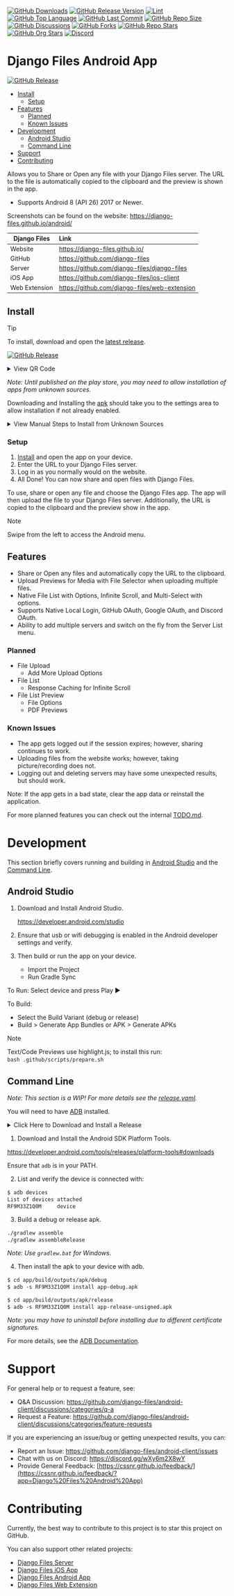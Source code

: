 [![GitHub Downloads](https://img.shields.io/github/downloads/django-files/android-client/total?logo=github)](https://github.com/django-files/android-client/releases/latest/download/django-files.apk)
[![GitHub Release Version](https://img.shields.io/github/v/release/django-files/android-client?logo=github)](https://github.com/django-files/android-client/releases/latest)
[![Lint](https://img.shields.io/github/actions/workflow/status/django-files/android-client/lint.yaml?logo=github&logoColor=white&label=lint)](https://github.com/django-files/android-client/actions/workflows/lint.yaml)
[![GitHub Top Language](https://img.shields.io/github/languages/top/django-files/android-client?logo=htmx)](https://github.com/django-files/android-client)
[![GitHub Last Commit](https://img.shields.io/github/last-commit/django-files/android-client?logo=github&label=updated)](https://github.com/django-files/android-client/graphs/commit-activity)
[![GitHub Repo Size](https://img.shields.io/github/repo-size/django-files/android-client?logo=bookstack&logoColor=white&label=repo%20size)](https://github.com/django-files/android-client)
[![GitHub Discussions](https://img.shields.io/github/discussions/django-files/android-client)](https://github.com/django-files/android-client/discussions)
[![GitHub Forks](https://img.shields.io/github/forks/django-files/android-client?style=flat&logo=github)](https://github.com/django-files/android-client/forks)
[![GitHub Repo Stars](https://img.shields.io/github/stars/django-files/android-client?style=flat&logo=github)](https://github.com/django-files/android-client/stargazers)
[![GitHub Org Stars](https://img.shields.io/github/stars/django-files?style=flat&logo=github&label=org%20stars)](https://django-files.github.io/)
[![Discord](https://img.shields.io/discord/899171661457293343?logo=discord&logoColor=white&label=discord&color=7289da)](https://discord.gg/wXy6m2X8wY)

# Django Files Android App

[![GitHub Release](https://img.shields.io/github/v/release/django-files/android-client?style=for-the-badge&logo=android&label=Download%20Android%20APK&color=A4C639)](https://github.com/django-files/android-client/releases/latest/download/django-files.apk)

- [Install](#Install)
  - [Setup](#Setup)
- [Features](#Features)
  - [Planned](#Planned)
  - [Known Issues](#Known-Issues)
- [Development](#Development)
  - [Android Studio](#Android-Studio)
  - [Command Line](#Command-Line)
- [Support](#Support)
- [Contributing](#Contributing)

Allows you to Share or Open any file with your Django Files server.
The URL to the file is automatically copied to the clipboard and the preview is shown in the app.

- Supports Android 8 (API 26) 2017 or Newer.

Screenshots can be found on the website: https://django-files.github.io/android/

| Django&nbsp;Files | Link                                          |
| ----------------- | :-------------------------------------------- |
| Website           | https://django-files.github.io/               |
| GitHub            | https://github.com/django-files               |
| Server            | https://github.com/django-files/django-files  |
| iOS App           | https://github.com/django-files/ios-client    |
| Web Extension     | https://github.com/django-files/web-extension |

## Install

> [!TIP]  
> To install, download and open the [latest release](https://github.com/django-files/android-client/releases/latest).
>
> [![GitHub Release](https://img.shields.io/github/v/release/django-files/android-client?style=for-the-badge&logo=android&label=Download%20Android%20APK&color=A4C639)](https://github.com/django-files/android-client/releases/latest/download/django-files.apk)

<details><summary>View QR Code</summary>

[![QR Code](https://raw.githubusercontent.com/smashedr/repo-images/refs/heads/master/django-files/android/qr-code-download.png)](https://github.com/django-files/android-client/releases/latest/download/django-files.apk)

</details>

_Note: Until published on the play store, you may need to allow installation of apps from unknown sources._

Downloading and Installing the [apk](https://github.com/django-files/android-client/releases/latest/download/django-files.apk)
should take you to the settings area to allow installation if not already enabled.

<details><summary>View Manual Steps to Install from Unknown Sources</summary>

1. Go to your device settings.
2. Search for "Install unknown apps" or similar.
3. Choose the app you will install the apk file from.
   - Select your web browser to install directly from it.
   - Select your file manager to open it, locate the apk and install from there.
4. Download the [Latest Release](https://github.com/django-files/android-client/releases/latest/download/django-files.apk).
5. Open the download apk in the app you selected in step #3.
6. Choose Install and Accept any Play Protect notifications.
7. The app is now installed. Proceed to the [Setup](#Setup) section below.

</details>

### Setup

1. [Install](#Install) and open the app on your device.
2. Enter the URL to your Django Files server.
3. Log in as you normally would on the website.
4. All Done! You can now share and open files with Django Files.

To use, share or open any file and choose the Django Files app.
The app will then upload the file to your Django Files server.
Additionally, the URL is copied to the clipboard and the preview show in the app.

> [!NOTE]  
> Swipe from the left to access the Android menu.

## Features

- Share or Open any files and automatically copy the URL to the clipboard.
- Upload Previews for Media with File Selector when uploading multiple files.
- Native File List with Options, Infinite Scroll, and Multi-Select with options.
- Supports Native Local Login, GitHub OAuth, Google OAuth, and Discord OAuth.
- Ability to add multiple servers and switch on the fly from the Server List menu.

### Planned

- File Upload
  - Add More Upload Options
- File List
  - Response Caching for Infinite Scroll
- File List Preview
  - File Options
  - PDF Previews

### Known Issues

- The app gets logged out if the session expires; however, sharing continues to work.
- Uploading files from the website works; however, taking picture/recording does not.
- Logging out and deleting servers may have some unexpected results, but should work.

Note: If the app gets in a bad state, clear the app data or reinstall the application.

For more planned features you can check out the internal [TODO.md](TODO.md).

# Development

This section briefly covers running and building in [Android Studio](#Android-Studio) and the [Command Line](#Command-Line).

## Android Studio

1. Download and Install Android Studio.

   https://developer.android.com/studio

2. Ensure that usb or wifi debugging is enabled in the Android developer settings and verify.

3. Then build or run the app on your device.
   - Import the Project
   - Run Gradle Sync

To Run: Select device and press Play ▶️

To Build:

- Select the Build Variant (debug or release)
- Build > Generate App Bundles or APK > Generate APKs

> [!NOTE]  
> Text/Code Previews use highlight.js; to install this run:  
> `bash .github/scripts/prepare.sh`

## Command Line

_Note: This section is a WIP! For more details see the [release.yaml](.github/workflows/release.yaml)._

You will need to have [ADB](https://developer.android.com/tools/adb) installed.

<details><summary>Click Here to Download and Install a Release</summary>

```shell
$ wget https://github.com/django-files/android-client/releases/latest/download/django-files.apk
$ ls
django-files.apk

$ which adb
C:\Users\Shane\Android\sdk\platform-tools\adb.EXE

$ adb devices
List of devices attached
RF9M33Z1Q0M     device

$ adb -s RF9M33Z1Q0M install django-files.apk
Performing Incremental Install
Serving...
All files should be loaded. Notifying the device.
Success
Install command complete in 917 ms
```

See below for more details...

</details>

1. Download and Install the Android SDK Platform Tools.

https://developer.android.com/tools/releases/platform-tools#downloads

Ensure that `adb` is in your PATH.

2. List and verify the device is connected with:

```shell
$ adb devices
List of devices attached
RF9M33Z1Q0M     device
```

3. Build a debug or release apk.

```shell
./gradlew assemble
./gradlew assembleRelease
```

_Note: Use `gradlew.bat` for Windows._

4. Then install the apk to your device with adb.

```shell
$ cd app/build/outputs/apk/debug
$ adb -s RF9M33Z1Q0M install app-debug.apk
```

```shell
$ cd app/build/outputs/apk/release
$ adb -s RF9M33Z1Q0M install app-release-unsigned.apk
```

_Note: you may have to uninstall before installing due to different certificate signatures._

For more details, see the [ADB Documentation](https://developer.android.com/tools/adb#move).

# Support

For general help or to request a feature, see:

- Q&A Discussion: https://github.com/django-files/android-client/discussions/categories/q-a
- Request a Feature: https://github.com/django-files/android-client/discussions/categories/feature-requests

If you are experiencing an issue/bug or getting unexpected results, you can:

- Report an Issue: https://github.com/django-files/android-client/issues
- Chat with us on Discord: https://discord.gg/wXy6m2X8wY
- Provide General Feedback: [https://cssnr.github.io/feedback/](https://cssnr.github.io/feedback/?app=Django%20Files%20Android%20App)

# Contributing

Currently, the best way to contribute to this project is to star this project on GitHub.

You can also support other related projects:

- [Django Files Server](https://github.com/django-files/django-files)
- [Django Files iOS App](https://github.com/django-files/ios-client)
- [Django Files Android App](https://github.com/django-files/android-client)
- [Django Files Web Extension](https://github.com/django-files/web-extension)
